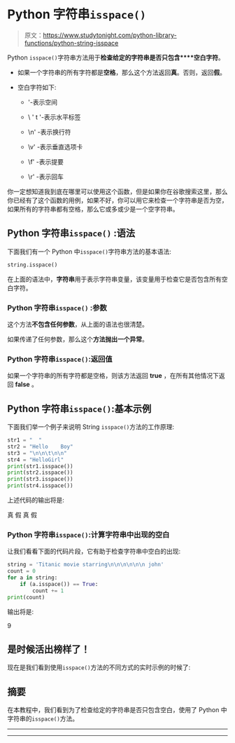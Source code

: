 # Python 字符串`isspace()`

> 原文：<https://www.studytonight.com/python-library-functions/python-string-isspace>

Python `isspace()`字符串方法用于**检查给定的字符串是否只包含****空白字符**。

*   如果一个字符串的所有字符都是**空格**，那么这个方法返回**真**。否则，返回**假**。

*   空白字符如下:

    *   '-表示空间

    *   \ ' t '-表示水平标签

    *   \n' -表示换行符

    *   \v' -表示垂直选项卡

    *   \f' -表示提要

    *   \r' -表示回车

你一定想知道我到底在哪里可以使用这个函数，但是如果你在谷歌搜索这里，那么你已经有了这个函数的用例，如果不好，你可以用它来检查一个字符串是否为空，如果所有的字符串都有空格，那么它或多或少是一个空字符串。

## Python 字符串``isspace()`` :语法

下面我们有一个 Python 中`isspace()`字符串方法的基本语法:

```py
string.isspace()
```

在上面的语法中，**字符串**用于表示字符串变量，该变量用于检查它是否包含所有空白字符。

### Python 字符串``isspace()`` :参数

这个方法**不包含任何参数**，从上面的语法也很清楚。

如果传递了任何参数，那么这个**方法抛出一个异常**。

### Python 字符串`isspace()`:返回值

如果一个字符串的所有字符都是空格，则该方法返回 **true** ，在所有其他情况下返回 **false** 。

## Python 字符串`isspace()`:基本示例

下面我们举一个例子来说明 String `isspace()`方法的工作原理:

```py
str1 = "  "
str2 = "Hello    Boy"
str3 = "\n\n\t\n\n"
str4 = "HelloGirl"
print(str1.isspace())
print(str2.isspace())
print(str3.isspace())
print(str4.isspace())
```

上述代码的输出将是:

真
假
真
假

### Python 字符串`isspace()`:计算字符串中出现的空白

让我们看看下面的代码片段，它有助于检查字符串中空白的出现:

```py
string = 'Titanic movie starring\n\n\n\n\n\n john'
count = 0
for a in string:
    if (a.isspace()) == True:
        count += 1
print(count)
```

输出将是:

9

## 是时候活出榜样了！

现在是我们看到使用`isspace()`方法的不同方式的实时示例的时候了:

## 摘要

在本教程中，我们看到为了检查给定的字符串是否只包含空白，使用了 Python 中字符串的`isspace()`方法。

* * *

* * *